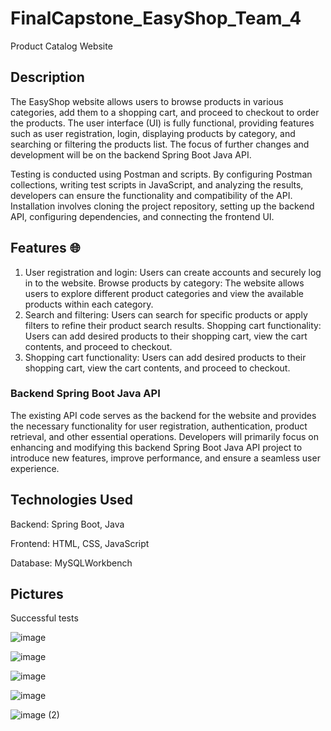 # FinalCapstone_EasyShop_Team_4

Product Catalog Website 

## Description
The EasyShop website allows users to browse products in various categories, add them to a shopping cart, and proceed to checkout to order the products. The user interface (UI) is fully functional, providing features such as user registration, login, displaying products by category, and searching or filtering the products list. The focus of further changes and development will be on the backend Spring Boot Java API. 

Testing is conducted using Postman and scripts. By configuring Postman collections, writing test scripts in JavaScript, and analyzing the results, developers can ensure the functionality and compatibility of the API. Installation involves cloning the project repository, setting up the backend API, configuring dependencies, and connecting the frontend UI. 

## Features  🌐
1. User registration and login: Users can create accounts and securely log in to the website.
Browse products by category: The website allows users to explore different product categories and view the available products within each category.
2. Search and filtering: Users can search for specific products or apply filters to refine their product search results.
Shopping cart functionality: Users can add desired products to their shopping cart, view the cart contents, and proceed to checkout.
3. Shopping cart functionality: Users can add desired products to their shopping cart, view the cart contents, and proceed to checkout.

### Backend Spring Boot Java API
The existing API code serves as the backend for the website and provides the necessary functionality for user registration, authentication, product retrieval, and other essential operations. Developers will primarily focus on enhancing and modifying this backend Spring Boot Java API project to introduce new features, improve performance, and ensure a seamless user experience.

## Technologies Used
Backend: Spring Boot, Java

Frontend: HTML, CSS, JavaScript 

Database: MySQLWorkbench

## Pictures

Successful tests


![image](https://github.com/gdzierzon/FinalCapstone_EasyShop_Team_4/assets/130225802/c0a305bf-fb91-4252-9fa8-78d08549ce2c)


![image](https://github.com/gdzierzon/FinalCapstone_EasyShop_Team_4/assets/130225802/1b676879-f4f3-4561-9b50-9ac47c98245c)


![image](https://github.com/gdzierzon/FinalCapstone_EasyShop_Team_4/assets/130225802/27d10207-2ad8-4c3d-9c7f-eb3c51f75ac8)


![image](https://github.com/gdzierzon/FinalCapstone_EasyShop_Team_4/assets/130225802/426c463d-8b36-43a2-a174-54f4cf0e6d7f)


![image (2)](https://github.com/gdzierzon/FinalCapstone_EasyShop_Team_4/assets/130225802/ae82c994-1d63-4dd1-b840-6603f6e6b21a)






